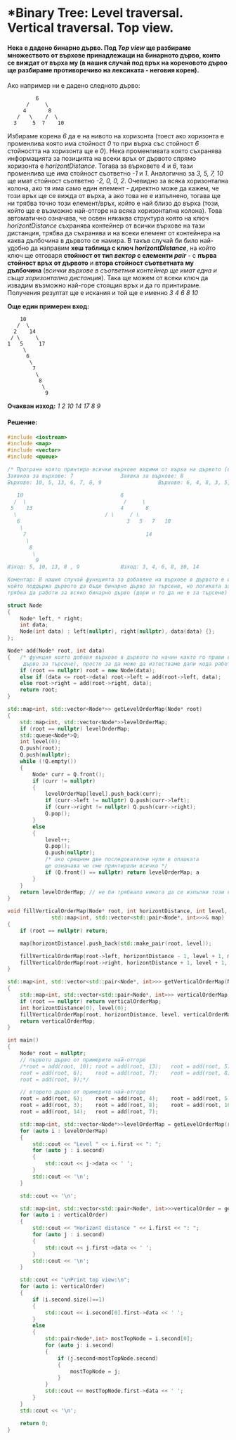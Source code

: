 # *Binary Tree: Level traversal. Vertical traversal. Top view.

#### Нека е дадено бинарно дърво. Под *Top view* ще разбираме множеството от върхове принадлежащи на бинарното дърво, които се виждат от върха му (в нашия случай под връх на кореновото дърво ще разбираме противоречиво на лексиката - неговия корен).

Ако например ни е дадено следното дърво:
```
         6
      /     \
     4       8
   /   \    /  \
  3     5  7    10
```
Избираме корена *6* да е на нивото на хоризонта (тоест ако хоризонта е променлива която има стойност *0* то при върха със стойност *6* стойността на хоризонта ще е *0*). Нека променливата която съхранява информацията за позицията на всеки връх от дървото спрямо хоризонта е *horizontDistance*. Тогава за върховете *4* и *6*, тази променлива ще има стойност съответно *-1* и *1*. Аналогично за 
*3, 5, 7, 10* ще имат стойност съответно *-2, 0, 0, 2*. Очевидно за всяка хоризонтална колона, ако тя има само един елемент - директно може да кажем, че този връх ще се вижда от върха, а ако това не е изпълнено, тогава ще ни трябва точно този елемент/връх, който е най близо до върха (този, който ще е възможно най-отгоре на всяка хоризонтална колона). Това автоматично означава, че освен някаква структура която на ключ *horizontDistance* съхранява контейнер от всички върхове на тази дистанция, трябва да съхранява и на всеки елемент от контейнера на каква дълбочина в дървото се намира. В такъв случай би било най-удобно да направим **хеш таблица с ключ *horizontDistance***, на който ключ ще отговаря **стойност от тип *вектор* с елементи *pair*** - с **първа стойност връх от дървото** и **втора стойност съответната му дълбочина** (*всички върхове в съответния контейнер ще имат една и съща хоризонтална дистанция*). Така ще можем от всеки ключ да извадим възможно най-горе стоящия връх и да го принтираме. Получения резултат ще е искания и той ще е именно *3 4 6 8 10*

**Още един примерен вход:**
```
    10
   /  \
  2    14
 / \     \
1   5	  17
     \         
      6         
       \
        7
         \
          8
           \
            9	 
```
**Очакван изход:** *1 2 10 14 17 8 9*

#### Решение:

```cpp
#include <iostream>
#include <map>
#include <vector>
#include <queue>

/* Програна която принтира всички върхове видими от върха на дървото (в случая крена). Например
Заявкоа за върхове: 7				Заявка за върхове: 8
Върхове: 10, 5, 13, 6, 7, 8, 9                  Върхове: 6, 4, 8, 3, 5, 7, 10, 12

   10								6
  /  \							     /     \
 5    13						    4       8
  \							   / \     / \
   6						          3   5   7   10
    \	                                                               \
     7  							        14
      \
       8 
        \
         9
Изход: 5, 10, 13, 8 , 9				Изход: 3, 4, 6, 8, 10, 14

Коментар: В нашия случай функцията за добавяне на върхове в дървото е имплементирана по начин,
който поддържа дървото да бъде бинарно дърво за търсене, но логиката за намирането на topView
трябва да работи за всяко бинарно дърво (дори и то да не е за търсене) */

struct Node
{
	Node* left, * right;
	int data;
	Node(int data) : left(nullptr), right(nullptr), data(data) {};
};

Node* add(Node* root, int data)
{	/* функция която добавя върхове в дървото по начин както го прави в BST (бинарно
	 дърво за търсене), просто за да може да изтестваме дали кода работи правилно */
	if (root == nullptr) root = new Node(data);
	else if (data <= root->data) root->left = add(root->left, data);
	else root->right = add(root->right, data);
	return root;
}

std::map<int, std::vector<Node*>> getLevelOrderMap(Node* root)
{
	std::map<int, std::vector<Node*>>levelOrderMap;
	if (root == nullptr) levelOrderMap;
	std::queue<Node*>Q;
	int level(0);
	Q.push(root);
	Q.push(nullptr);
	while (!Q.empty())
	{
		Node* curr = Q.front();
		if (curr != nullptr)
		{
			levelOrderMap[level].push_back(curr);
			if (curr->left != nullptr) Q.push(curr->left);
			if (curr->right != nullptr)	Q.push(curr->right);
			Q.pop();
		}
		else
		{
			level++;
			Q.pop();
			Q.push(nullptr);
			/* ако срещнем две последователни нули в опашката 
			ще означава че сме принтирали всичко */
			if (Q.front() == nullptr) return levelOrderMap; а			
		}
	}
	return levelOrderMap; // не би трябвало никога да се изпълни този код, но го слагаме за пълнота
}

void fillVerticalOrderMap(Node* root, int horizontDistance, int level, 
			  std::map<int, std::vector<std::pair<Node*, int>>>& map)
{
	if (root == nullptr) return;

	map[horizontDistance].push_back(std::make_pair(root, level));

	fillVerticalOrderMap(root->left, horizontDistance - 1, level + 1, map);
	fillVerticalOrderMap(root->right, horizontDistance + 1, level + 1, map);
}

std::map<int, std::vector<std::pair<Node*, int>>> getVerticalOrderMap(Node* root)
{
	std::map<int, std::vector<std::pair<Node*, int>>> verticalOrderMap;
	if (root == nullptr) return verticalOrderMap;
	int horizontDistance(0), level(0);
	fillVerticalOrderMap(root, horizontDistance, level, verticalOrderMap);
	return verticalOrderMap;
}

int main()
{
	Node* root = nullptr;
	// първото дърво от примерите най-отгоре
	/*root = add(root, 10);	root = add(root, 13);	root = add(root, 5);
	root = add(root, 6);	root = add(root, 7);	root = add(root, 8);
	root = add(root, 9);*/

	// второто дърво от примерите най-отгоре
	root = add(root, 6);	root = add(root, 4);	root = add(root, 5);
	root = add(root, 3);	root = add(root, 8);	root = add(root, 10);
	root = add(root, 14);	root = add(root, 7);

	std::map<int, std::vector<Node*>>levelOrderMap = getLevelOrderMap(root);
	for (auto i : levelOrderMap)
	{
		std::cout << "Level " << i.first << ": ";
		for (auto j : i.second)
		{
			std::cout << j->data << ' ';
		}
		std::cout << '\n';
	}

	std::cout << '\n';

	std::map<int, std::vector<std::pair<Node*, int>>>verticalOrder = getVerticalOrderMap(root);
	for (auto i : verticalOrder)
	{
		std::cout << "Horizont distance " << i.first << ": ";
		for (auto j : i.second)
		{
			std::cout << j.first->data << ' ';
		}
		std::cout << '\n';
	}

	std::cout << "\nPrint top view:\n";
	for (auto i: verticalOrder)
	{
		if (i.second.size()==1)
		{
			std::cout << i.second[0].first->data << ' ';
		}
		else
		{
			std::pair<Node*,int> mostTopNode = i.second[0];
			for (auto j: i.second)
			{
				if (j.second<mostTopNode.second)
				{
					mostTopNode = j;
				}
			}
			std::cout << mostTopNode.first->data << ' ';
		}
	}
	std::cout << '\n';

	return 0;
}

```

